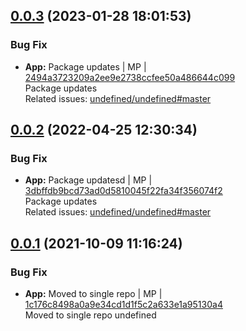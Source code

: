 <a name="0.0.3"></a>

## [0.0.3](https://github.com/admiralcloud/ac-bootstrap-mysql/compare/v0.0.2..v0.0.3) (2023-01-28 18:01:53)


### Bug Fix

* **App:** Package updates | MP | [2494a3723209a2ee9e2738ccfee50a486644c099](https://github.com/admiralcloud/ac-bootstrap-mysql/commit/2494a3723209a2ee9e2738ccfee50a486644c099)    
Package updates  
Related issues: [undefined/undefined#master](undefined/browse/master)
<a name="0.0.2"></a>

## [0.0.2](https://github.com/admiralcloud/ac-bootstrap-mysql/compare/v0.0.1..v0.0.2) (2022-04-25 12:30:34)


### Bug Fix

* **App:** Package updatesd | MP | [3dbffdb9bcd73ad0d5810045f22fa34f356074f2](https://github.com/admiralcloud/ac-bootstrap-mysql/commit/3dbffdb9bcd73ad0d5810045f22fa34f356074f2)    
Package updates  
Related issues: [undefined/undefined#master](undefined/browse/master)
<a name="0.0.1"></a>

## [0.0.1](https://github.com/admiralcloud/ac-bootstrap-mysql/compare/..v0.0.1) (2021-10-09 11:16:24)


### Bug Fix

* **App:** Moved to single repo | MP | [1c176c8498a0a9e34cd1d1f5c2a633e1a95130a4](https://github.com/admiralcloud/ac-bootstrap-mysql/commit/1c176c8498a0a9e34cd1d1f5c2a633e1a95130a4)    
Moved to single repo
undefined